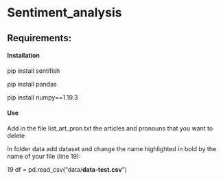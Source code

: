 <h1>Sentiment_analysis</h1>
<h2>Requirements:</h2>
<h4>Installation</h4>
<p>pip install sentifish</p>
<p>pip install pandas</p>
<p>pip install numpy==1.19.3</p>
<h4>Use</h4>
<p>Add in the file list_art_pron.txt the articles and pronouns that you want to delete</p>
<p>In folder data add dataset and change the name highlighted in bold by the name of your file (line 19):</p>
<p>19   df = pd.read_csv("data/<strong>data-test.csv</strong>")</p>
